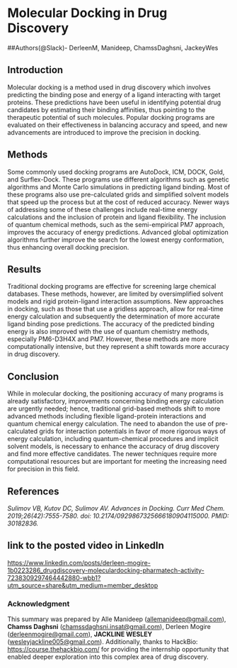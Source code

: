 # Molecular Docking in Drug Discovery
##Authors(@Slack)- DerleenM, Manideep, ChamssDaghsni, JackeyWes 
## Introduction

Molecular docking is a method used in drug discovery which involves predicting the binding pose and energy of a ligand interacting with target proteins. These predictions have been useful in identifying potential drug candidates by estimating their binding affinities, thus pointing to the therapeutic potential of such molecules. Popular docking programs are evaluated on their effectiveness in balancing accuracy and speed, and new advancements are introduced to improve the precision in docking.

## Methods

Some commonly used docking programs are AutoDock, ICM, DOCK, Gold, and Surflex-Dock. These programs use different algorithms such as genetic algorithms and Monte Carlo simulations in predicting ligand binding. Most of these programs also use pre-calculated grids and simplified solvent models that speed up the process but at the cost of reduced accuracy. Newer ways of addressing some of these challenges include real-time energy calculations and the inclusion of protein and ligand flexibility. The inclusion of quantum chemical methods, such as the semi-empirical PM7 approach, improves the accuracy of energy predictions. Advanced global optimization algorithms further improve the search for the lowest energy conformation, thus enhancing overall docking precision.

## Results

Traditional docking programs are effective for screening large chemical databases. These methods, however, are limited by oversimplified solvent models and rigid protein-ligand interaction assumptions. New approaches in docking, such as those that use a gridless approach, allow for real-time energy calculation and subsequently the determination of more accurate ligand binding pose predictions. The accuracy of the predicted binding energy is also improved with the use of quantum chemistry methods, especially PM6-D3H4X and PM7. However, these methods are more computationally intensive, but they represent a shift towards more accuracy in drug discovery.

## Conclusion

While in molecular docking, the positioning accuracy of many programs is already satisfactory, improvements concerning binding energy calculation are urgently needed; hence, traditional grid-based methods shift to more advanced methods including flexible ligand-protein interactions and quantum chemical energy calculation. The need to abandon the use of pre-calculated grids for interaction potentials in favor of more rigorous ways of energy calculation, including quantum-chemical procedures and implicit solvent models, is necessary to enhance the accuracy of drug discovery and find more effective candidates. The newer techniques require more computational resources but are important for meeting the increasing need for precision in this field.

## References

*Sulimov VB, Kutov DC, Sulimov AV. Advances in Docking. Curr Med Chem. 2019;26(42):7555-7580. doi: 10.2174/0929867325666180904115000. PMID: 30182836.*

## link to the posted video in LinkedIn
https://www.linkedin.com/posts/derleen-mogire-1b0223286_drugdiscovery-moleculardocking-pharmatech-activity-7238309297464442880-wbb1?utm_source=share&utm_medium=member_desktop

### Acknowledgment

This summary was prepared by Alle Manideep (allemanideep@gmail.com), **Chamss Daghsni** (chamssdaghsni.insat@gmail.com), Derleen Mogire (derleenmogire@gmail.com), **JACKLINE WESLEY** (wesleyjackline005@gmail.com). Additionally, thanks to HackBio: https://course.thehackbio.com/ for providing the internship opportunity that enabled deeper exploration into this complex area of drug discovery.

